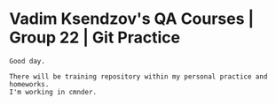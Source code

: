# Vadim Ksendzov's QA Courses | Group 22 | Git Practice

	Good day.

	There will be training repository within my personal practice and homeworks.
	I'm working in cmnder.
